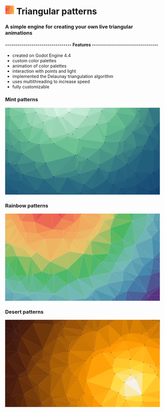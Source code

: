 # <img src="triangulation_icon.png" width="30"></img> Triangular patterns
### A simple engine for creating your own live triangular animations

#### --------------------------------- Features ---------------------------------
- created on Godot Engine 4.4
- custom color palettes
- animation of color palettes
- interaction with points and light
- implemented the Delaunay triangulation algorithm
- uses multithreading to increase speed
- fully customizable

### Mint patterns
  ![Mint patterns](mint_patterns.png)
### Rainbow patterns
  ![Rainbow patterns](rainbow_patterns.png)
### Desert patterns
  ![Desert patterns](desert_patterns.png)
